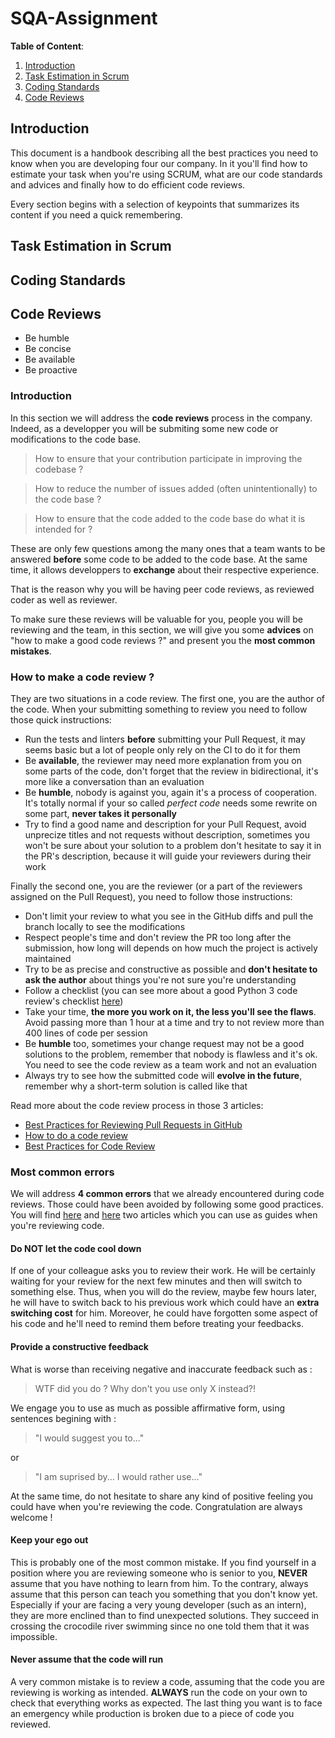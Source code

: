 # SQA-Assignment

**Table of Content**:
1. [Introduction](https://github.com/Harmos274/SQA-Assignment#introduction)
2. [Task Estimation in Scrum](https://github.com/Harmos274/SQA-Assignment#task-estimation-in-scrum)
3. [Coding Standards](https://github.com/Harmos274/SQA-Assignment#coding-standards)
4. [Code Reviews](https://github.com/Harmos274/SQA-Assignment#code-reviews)

## Introduction

This document is a handbook describing all the best practices you need to know when you are developing four our company.
In it you'll find how to estimate your task when you're using SCRUM, what are our code standards and advices and finally how to do efficient code reviews.

Every section begins with a selection of keypoints that summarizes its content if you need a quick remembering.

## Task Estimation in Scrum

## Coding Standards

## Code Reviews

- Be humble  
- Be concise  
- Be available  
- Be proactive  

### Introduction

In this section we will address the **code reviews** process in the company. Indeed, as a developper you will be submiting some new code or modifications to the code base.  

> How to ensure that your contribution participate in improving the codebase ?  

> How to reduce the number of issues added (often unintentionally) to the code base ?  

> How to ensure that the code added to the code base do what it is intended for ?

These are only few questions among the many ones that a team wants to be answered **before** some code to be added to the code base. At the same time, it allows developpers to **exchange** about their respective experience.

That is the reason why you will be having peer code reviews, as reviewed coder as well as reviewer.  

To make sure these reviews will be valuable for you, people you will be reviewing and the team, in this section, we will give you some **advices** on "how to make a good code reviews ?" and present you the **most common mistakes**.

### How to make a code review ?

They are two situations in a code review. The first one, you are the author of the code. When your submitting something to review you need to follow those quick instructions:

- Run the tests and linters **before** submitting your Pull Request, it may seems basic but a lot of people only rely on the CI to do it for them
- Be **available**, the reviewer may need more explanation from you on some parts of the code, don't forget that the review in bidirectional, it's more like a conversation than an evaluation
- Be **humble**, nobody is against you, again it's a process of cooperation. It's totally normal if your so called *perfect code* needs some rewrite on some part, **never takes it personally**
- Try to find a good name and description for your Pull Request, avoid unprecize titles and not requests without description, sometimes you won't be sure about your solution to a problem don't hesitate to say it in the PR's description, because it will guide your reviewers during their work

Finally the second one, you are the reviewer (or a part of the reviewers assigned on the Pull Request), you need to follow those instructions:

- Don't limit your review to what you see in the GitHub diffs and pull the branch locally to see the modifications
- Respect people's time and don't review the PR too long after the submission, how long will depends on how much the project is actively maintained
- Try to be as precise and constructive as possible and **don't hesitate to ask the author** about things you're not sure you're understanding
- Follow a checklist (you can see more about a good Python 3 code review's checklist [here](https://deepsource.io/blog/python-code-review-checklist/))
- Take your time, **the more you work on it, the less you'll see the flaws**. Avoid passing more than 1 hour at a time and try to not review more than 400 lines of code per session
- Be **humble** too, sometimes your change request may not be a good solutions to the problem, remember that nobody is flawless and it's ok. You need to see the code review as a team work and not an evaluation
- Always try to see how the submitted code will **evolve in the future**, remember why a short-term solution is called like that

Read more about the code review process in those 3 articles:
- [Best Practices for Reviewing Pull Requests in GitHub](https://www.backhub.co/blog/best-practices-reviewing-pull-requests-github)
- [How to do a code review](https://google.github.io/eng-practices/review/reviewer/)
- [Best Practices for Code Review](https://smartbear.com/learn/code-review/best-practices-for-peer-code-review/)

### Most common errors

We will address **4 common errors** that we already encountered during code reviews. Those could have been avoided by following some good practices. You will find [here](https://www.backhub.co/blog/best-practices-reviewing-pull-requests-github) and [here](https://smartbear.com/learn/code-review/best-practices-for-peer-code-review/) two articles which you can use as guides when you're reviewing code.

#### Do NOT let the code cool down

If one of your colleague asks you to review their work. He will be certainly waiting for your review for the next few minutes and then will switch to something else. Thus, when you will do the review, maybe few hours later, he will have to switch back to his previous work which could have an **extra switching cost** for him. Moreover, he could have forgotten some aspect of his code and he'll need to remind them before treating your feedbacks.

#### Provide a constructive feedback

What is worse than receiving negative and inaccurate feedback such as :

 > WTF did you do ? Why don't you use only X instead?!

We engage you to use as much as possible affirmative form, using sentences begining with :

> "I would suggest you to..."

or

> "I am suprised by... I would rather use..."

At the same time, do not hesitate to share any kind of positive feeling you could have when you're reviewing the code. Congratulation are always welcome !

#### Keep your ego out

This is probably one of the most common mistake. If you find yourself in a position where you are reviewing someone who is senior to you, **NEVER** assume that you have nothing to learn from him. To the contrary, always assume that this person can teach you something that you don't know yet. Especially if your are facing a very young developer (such as an intern), they are more enclined than to find unexpected solutions.
They succeed in crossing the crocodile river swimming since no one told them that it was impossible.

#### Never assume that the code will run

A very common mistake is to review a code, assuming that the code you are reviewing is working as intended. **ALWAYS** run the code on your own to check that everything works as expected. The last thing you want is to face an emergency while production is broken due to a piece of code you reviewed.
